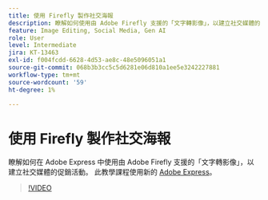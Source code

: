 ```yaml
---
title: 使用 Firefly 製作社交海報
description: 瞭解如何使用由 Adobe Firefly 支援的「文字轉影像」，以建立社交媒體的促銷活動
feature: Image Editing, Social Media, Gen AI
role: User
level: Intermediate
jira: KT-13463
exl-id: f004fcdd-6628-4d53-ae8c-48e5096051a1
source-git-commit: 068b3b3cc5c5d6281e06d810a1ee5e3242227881
workflow-type: tm+mt
source-wordcount: '59'
ht-degree: 1%

---
```


# 使用 Firefly 製作社交海報

瞭解如何在 Adobe Express 中使用由 Adobe Firefly 支援的「文字轉影像」，以建立社交媒體的促銷活動。 此教學課程使用新的 [Adobe Express](https://www.adobe.com/express/)。

>[!VIDEO](https://video.tv.adobe.com/v/3420533?quality=12&learn=on&hidetitle=true)
